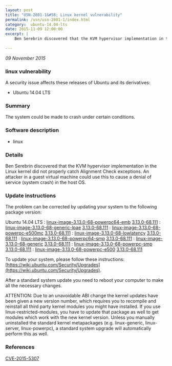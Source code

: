 ```yaml
---
layout: post
title: "USN-2801-1&#58; Linux kernel vulnerability"
permalink: /usn/usn-2801-1/index.html
category:  ubuntu-14.04-lts
date: 2015-11-09 12:00:00
excerpt: |
    Ben Serebrin discovered that the KVM hypervisor implementation in the Linux kernel did not properly catch Alignment Check exceptions. An attacker in a guest virtual machine could use this to cause a denial of service (system crash) in the host OS. 
    
--- 
```

 
 

*09 November 2015*

### linux vulnerability

A security issue affects these releases of Ubuntu and its derivatives:

* Ubuntu 14.04 LTS

### Summary

The system could be made to crash under certain conditions. 

### Software description

* linux 

### Details

Ben Serebrin discovered that the KVM hypervisor implementation in the Linux kernel did not properly catch Alignment Check exceptions. An attacker in a guest virtual machine could use this to cause a denial of service (system crash) in the host OS. 

### Update instructions

The problem can be corrected by updating your system to the following package version:

Ubuntu 14.04 LTS
 : [linux-image-3.13.0-68-powerpc64-emb](https://launchpad.net/ubuntu/+source/linux) <span> [3.13.0-68.111](https://launchpad.net/ubuntu/+source/linux/3.13.0-68.111) </span> 
 : [linux-image-3.13.0-68-generic-lpae](https://launchpad.net/ubuntu/+source/linux) <span> [3.13.0-68.111](https://launchpad.net/ubuntu/+source/linux/3.13.0-68.111) </span> 
 : [linux-image-3.13.0-68-powerpc-e500mc](https://launchpad.net/ubuntu/+source/linux) <span> [3.13.0-68.111](https://launchpad.net/ubuntu/+source/linux/3.13.0-68.111) </span> 
 : [linux-image-3.13.0-68-lowlatency](https://launchpad.net/ubuntu/+source/linux) <span> [3.13.0-68.111](https://launchpad.net/ubuntu/+source/linux/3.13.0-68.111) </span> 
 : [linux-image-3.13.0-68-powerpc64-smp](https://launchpad.net/ubuntu/+source/linux) <span> [3.13.0-68.111](https://launchpad.net/ubuntu/+source/linux/3.13.0-68.111) </span> 
 : [linux-image-3.13.0-68-generic](https://launchpad.net/ubuntu/+source/linux) <span> [3.13.0-68.111](https://launchpad.net/ubuntu/+source/linux/3.13.0-68.111) </span> 
 : [linux-image-3.13.0-68-powerpc-smp](https://launchpad.net/ubuntu/+source/linux) <span> [3.13.0-68.111](https://launchpad.net/ubuntu/+source/linux/3.13.0-68.111) </span> 
 : [linux-image-3.13.0-68-powerpc-e500](https://launchpad.net/ubuntu/+source/linux) <span> [3.13.0-68.111](https://launchpad.net/ubuntu/+source/linux/3.13.0-68.111) </span> 

To update your system, please follow these instructions: [https://wiki.ubuntu.com/Security/Upgrades](https://wiki.ubuntu.com/Security/Upgrades).

After a standard system update you need to reboot your computer to make all the necessary changes.

ATTENTION: Due to an unavoidable ABI change the kernel updates have been given a new version number, which requires you to recompile and reinstall all third party kernel modules you might have installed. If you use linux-restricted-modules, you have to update that package as well to get modules which work with the new kernel version. Unless you manually uninstalled the standard kernel metapackages (e.g. linux-generic, linux-server, linux-powerpc), a standard system upgrade will automatically perform this as well. 

### References

 
 [CVE-2015-5307](http://people.ubuntu.com/~ubuntu-security/cve/CVE-2015-5307)
 

